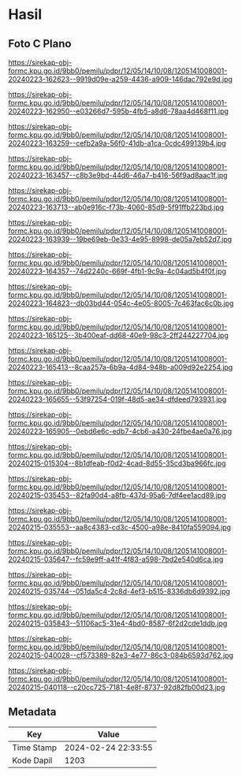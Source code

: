 # Hasil

## Foto C Plano

https://sirekap-obj-formc.kpu.go.id/9bb0/pemilu/pdpr/12/05/14/10/08/1205141008001-20240223-162623--9919d09e-a259-4436-a909-146dac792e9d.jpg

https://sirekap-obj-formc.kpu.go.id/9bb0/pemilu/pdpr/12/05/14/10/08/1205141008001-20240223-162950--e03266d7-595b-4fb5-a8d6-78aa4d468f11.jpg

https://sirekap-obj-formc.kpu.go.id/9bb0/pemilu/pdpr/12/05/14/10/08/1205141008001-20240223-163259--cefb2a9a-56f0-41db-a1ca-0cdc499139b4.jpg

https://sirekap-obj-formc.kpu.go.id/9bb0/pemilu/pdpr/12/05/14/10/08/1205141008001-20240223-163457--c8b3e9bd-44d6-46a7-b416-56f9ad8aac1f.jpg

https://sirekap-obj-formc.kpu.go.id/9bb0/pemilu/pdpr/12/05/14/10/08/1205141008001-20240223-163713--ab0e916c-f73b-4060-85d9-5f91ffb223bd.jpg

https://sirekap-obj-formc.kpu.go.id/9bb0/pemilu/pdpr/12/05/14/10/08/1205141008001-20240223-163939--19be69eb-0e33-4e95-8998-de05a7eb52d7.jpg

https://sirekap-obj-formc.kpu.go.id/9bb0/pemilu/pdpr/12/05/14/10/08/1205141008001-20240223-164357--74d2240c-669f-4fb1-9c9a-4c04ad5b4f0f.jpg

https://sirekap-obj-formc.kpu.go.id/9bb0/pemilu/pdpr/12/05/14/10/08/1205141008001-20240223-164823--db03bd44-054c-4e05-8005-7c463fac6c0b.jpg

https://sirekap-obj-formc.kpu.go.id/9bb0/pemilu/pdpr/12/05/14/10/08/1205141008001-20240223-165125--3b400eaf-dd68-40e9-98c3-2ff244227704.jpg

https://sirekap-obj-formc.kpu.go.id/9bb0/pemilu/pdpr/12/05/14/10/08/1205141008001-20240223-165413--8caa257a-6b9a-4d84-948b-a009d92e2254.jpg

https://sirekap-obj-formc.kpu.go.id/9bb0/pemilu/pdpr/12/05/14/10/08/1205141008001-20240223-165655--53f97254-019f-48d5-ae34-dfdeed793931.jpg

https://sirekap-obj-formc.kpu.go.id/9bb0/pemilu/pdpr/12/05/14/10/08/1205141008001-20240223-165905--0ebd6e6c-edb7-4cb6-a430-24fbe4ae0a76.jpg

https://sirekap-obj-formc.kpu.go.id/9bb0/pemilu/pdpr/12/05/14/10/08/1205141008001-20240215-015304--8b1dfeab-f0d2-4cad-8d55-35cd3ba966fc.jpg

https://sirekap-obj-formc.kpu.go.id/9bb0/pemilu/pdpr/12/05/14/10/08/1205141008001-20240215-035453--82fa90d4-a8fb-437d-95a6-7df4ee1acd89.jpg

https://sirekap-obj-formc.kpu.go.id/9bb0/pemilu/pdpr/12/05/14/10/08/1205141008001-20240215-035553--aa8c4383-cd3c-4500-a98e-8410fa559094.jpg

https://sirekap-obj-formc.kpu.go.id/9bb0/pemilu/pdpr/12/05/14/10/08/1205141008001-20240215-035647--fc59e9ff-a41f-4f83-a598-7bd2e540d6ca.jpg

https://sirekap-obj-formc.kpu.go.id/9bb0/pemilu/pdpr/12/05/14/10/08/1205141008001-20240215-035744--051da5c4-2c8d-4ef3-b515-8336db6d9392.jpg

https://sirekap-obj-formc.kpu.go.id/9bb0/pemilu/pdpr/12/05/14/10/08/1205141008001-20240215-035843--51106ac5-31e4-4bd0-8587-6f2d2cde1ddb.jpg

https://sirekap-obj-formc.kpu.go.id/9bb0/pemilu/pdpr/12/05/14/10/08/1205141008001-20240215-040028--cf573389-82e3-4e77-86c3-084b6593d762.jpg

https://sirekap-obj-formc.kpu.go.id/9bb0/pemilu/pdpr/12/05/14/10/08/1205141008001-20240215-040118--c20cc725-7181-4e8f-8737-92d82fb00d23.jpg


## Metadata

| Key        | Value               |
| ---------- | ------------------- |
| Time Stamp | 2024-02-24 22:33:55 |
| Kode Dapil | 1203                |



